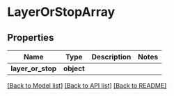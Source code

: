 # LayerOrStopArray

## Properties
Name | Type | Description | Notes
------------ | ------------- | ------------- | -------------
**layer_or_stop** | **object** |  | 

[[Back to Model list]](../README.md#documentation-for-models) [[Back to API list]](../README.md#documentation-for-api-endpoints) [[Back to README]](../README.md)

